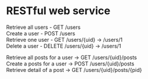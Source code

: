 # RESTful web service

Retrieve all users - GET /users </br>
Create a user - POST /users </br>
Retrieve one user - GET /users/{uid} -> /users/1 </br>
Delete a user - DELETE /users/{uid} -> /users/1 </br>

Retrieve all posts for a user -> GET /users/{uid}/posts </br>
Create a posts for a user -> POST /users/{uid}/posts </br>
Retrieve detail of a post -> GET /users/{uid}/posts/{pid} </br>

